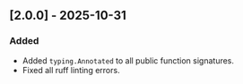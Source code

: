## [2.0.0] - 2025-10-31

### Added

-   Added `typing.Annotated` to all public function signatures.
-   Fixed all ruff linting errors.
